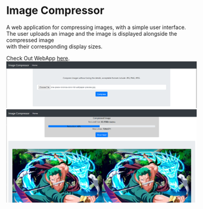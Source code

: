 # Image Compressor
A web application for compressing images, with a simple user interface. <br>
The user uploads an image and the image is displayed alongside the compressed image <br>
with their corresponding display sizes. <br>

Check Out WebApp [here](https://imgcomp-app.herokuapp.com/).
![App before compression](imgcomp/static/images/readme2.png)
![App after compression](imgcomp/static/images/readme.png)

